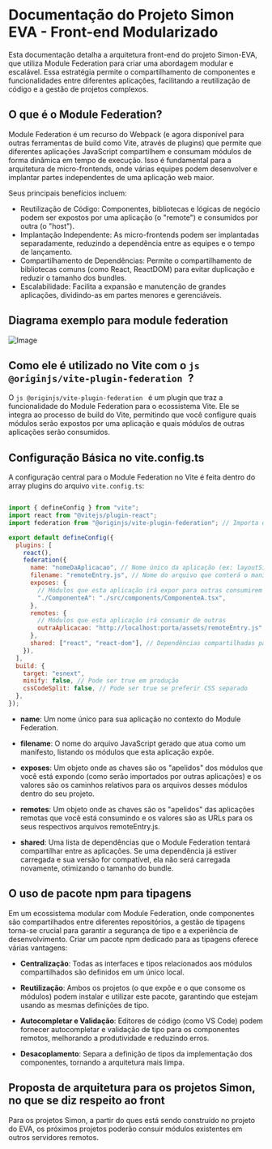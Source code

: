 # Documentação do Projeto Simon EVA - Front-end Modularizado

Esta documentação detalha a arquitetura front-end do projeto Simon-EVA, que utiliza Module Federation para criar uma abordagem modular e escalável. Essa estratégia permite o compartilhamento de componentes e funcionalidades entre diferentes aplicações, facilitando a reutilização de código e a gestão de projetos complexos.

## O que é o Module Federation?

Module Federation é um recurso do Webpack (e agora disponível para outras ferramentas de build como Vite, através de plugins) que permite que diferentes aplicações JavaScript compartilhem e consumam módulos de forma dinâmica em tempo de execução. Isso é fundamental para a arquitetura de micro-frontends, onde várias equipes podem desenvolver e implantar partes independentes de uma aplicação web maior.

Seus principais benefícios incluem:
- Reutilização de Código: Componentes, bibliotecas e lógicas de negócio podem ser expostos por uma aplicação (o "remote") e consumidos por outra (o "host").
- Implantação Independente: As micro-frontends podem ser implantadas separadamente, reduzindo a dependência entre as equipes e o tempo de lançamento.
- Compartilhamento de Dependências: Permite o compartilhamento de bibliotecas comuns (como React, ReactDOM) para evitar duplicação e reduzir o tamanho dos bundles.
- Escalabilidade: Facilita a expansão e manutenção de grandes aplicações, dividindo-as em partes menores e gerenciáveis.

## Diagrama exemplo para module federation

![Image](https://github.com/user-attachments/assets/97a3c489-bc5f-4544-b39c-0b3a9d679d8e)


## Como ele é utilizado no Vite com o ```js @originjs/vite-plugin-federation ```?


O ```js @originjs/vite-plugin-federation ``` é um plugin que traz a funcionalidade do Module Federation para o ecossistema Vite. Ele se integra ao processo de build do Vite, permitindo que você configure quais módulos serão expostos por uma aplicação e quais módulos de outras aplicações serão consumidos.

## Configuração Básica no vite.config.ts

A configuração central para o Module Federation no Vite é feita dentro do array plugins do arquivo ```vite.config.ts```:

```js

import { defineConfig } from "vite";
import react from "@vitejs/plugin-react";
import federation from "@originjs/vite-plugin-federation"; // Importa o plugin

export default defineConfig({
  plugins: [
    react(),
    federation({
      name: "nomeDaAplicacao", // Nome único da aplicação (ex: layoutSimon)
      filename: "remoteEntry.js", // Nome do arquivo que conterá o manifesto dos módulos expostos
      exposes: {
        // Módulos que esta aplicação irá expor para outras consumirem
        "./ComponenteA": "./src/components/ComponenteA.tsx",
      },
      remotes: {
        // Módulos que esta aplicação irá consumir de outras
        outraAplicacao: "http://localhost:porta/assets/remoteEntry.js",
      },
      shared: ["react", "react-dom"], // Dependências compartilhadas para evitar duplicação
    }),
  ],
  build: {
    target: "esnext",
    minify: false, // Pode ser true em produção
    cssCodeSplit: false, // Pode ser true se preferir CSS separado
  },
});


```

- **name**: Um nome único para sua aplicação no contexto do Module Federation.

- **filename**: O nome do arquivo JavaScript gerado que atua como um manifesto, listando os módulos que esta aplicação expõe.

- **exposes**: Um objeto onde as chaves são os "apelidos" dos módulos que você está expondo (como serão importados por outras aplicações) e os valores são os caminhos relativos para os arquivos desses módulos dentro do seu projeto.

- **remotes**: Um objeto onde as chaves são os "apelidos" das aplicações remotas que você está consumindo e os valores são as URLs para os seus respectivos arquivos remoteEntry.js.

- **shared**: Uma lista de dependências que o Module Federation tentará compartilhar entre as aplicações. Se uma dependência já estiver carregada e sua versão for compatível, ela não será carregada novamente, otimizando o tamanho do bundle.


## O uso de pacote npm para tipagens


Em um ecossistema modular com Module Federation, onde componentes são compartilhados entre diferentes repositórios, a gestão de tipagens torna-se crucial para garantir a segurança de tipo e a experiência de desenvolvimento. Criar um pacote npm dedicado para as tipagens oferece várias vantagens:

- **Centralização**: Todas as interfaces e tipos relacionados aos módulos compartilhados são definidos em um único local.

- **Reutilização**: Ambos os projetos (o que expõe e o que consome os módulos) podem instalar e utilizar este pacote, garantindo que estejam usando as mesmas definições de tipo.

- **Autocompletar e Validação**: Editores de código (como VS Code) podem fornecer autocompletar e validação de tipo para os componentes remotos, melhorando a produtividade e reduzindo erros.

- **Desacoplamento**: Separa a definição de tipos da implementação dos componentes, tornando a arquitetura mais limpa.

## Proposta de arquitetura para os projetos Simon, no que se diz respeito ao front

Para os projetos Simon, a partir do ques está sendo construído no projeto do EVA, os próximos projetos poderão consuir módulos existentes em outros servidores remotos.
